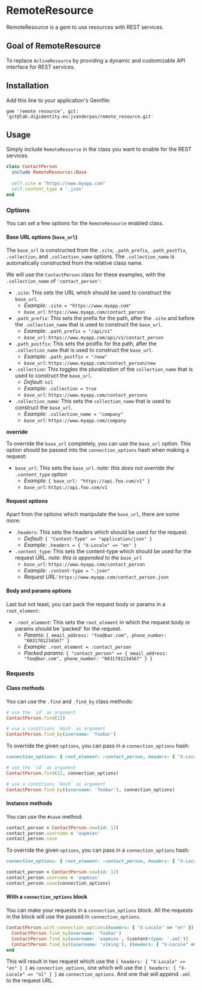 # RemoteResource

RemoteResource is a gem to use resources with REST services.

## Goal of RemoteResource

To replace `ActiveResource` by providing a dynamic and customizable API interface for REST services.

## Installation

Add this line to your application's Gemfile:

    gem 'remote_resource', git: 'git@lab.digidentity.eu:jvanderpas/remote_resource.git'


## Usage

Simply include `RemoteResource` in the class you want to enable for the REST services.

```ruby
class ContactPerson
  include RemoteResource::Base
  
  self.site = "https://www.myapp.com"
  self.content_type = '.json'
end
```

### Options

You can set a few options for the `RemoteResource` enabled class.


#### Base URL options (`base_url`)

The `base_url` is constructed from the `.site`,  `.path_prefix`, `.path_postfix`, `.collection`, and `.collection_name` options. The `.collection_name` is automatically constructed from the relative class name.

We will use the `ContactPerson` class for these examples, with the `.collection_name` of `'contact_person'`:

* `.site`: This sets the URL which should be used to construct the `base_url`.
    * *Example:* `.site = "https://www.myapp.com"`
    * *`base_url`:* `https://www.myapp.com/contact_person`
* `.path_prefix`: This sets the prefix for the path, after the `.site` and before the `.collection_name` that is used to construct the `base_url`.
    * *Example:* `.path_prefix = "/api/v1"`
    * *`base_url`:* `https://www.myapp.com/api/v1/contact_person`
* `.path_postfix`: This sets the postfix for the path, after the `.collection_name` that is used to construct the `base_url`.
    * *Example:* `.path_postfix = "/new"`
    * *`base_url`:* `https://www.myapp.com/contact_person/new`
* `.collection`: This toggles the pluralization of the `collection_name` that is used to construct the `base_url`.
    * *Default:* `nil`
    * *Example:* `.collection = true`
    * *`base_url`:* `https://www.myapp.com/contact_persons`
* `.collection_name`: This sets the `collection_name` that is used to construct the `base_url`.
    * *Example:* `.collection_name = "company"`
    * *`base_url`:* `https://www.myapp.com/company`

**override**

To override the `base_url` completely, you can use the `base_url` option. This option should be passed into the `connection_options` hash when making a request:

* `base_url`: This sets the `base_url`. *note: this does not override the `.content_type` option*
    * *Example:* `{ base_url: "https://api.foo.com/v1" }`
    * *`base_url`:* `https://api.foo.com/v1`


#### Request options
    
Apart from the options which manipulate the `base_url`, there are some more:

* `.headers`: This sets the headers which should be used for the request.
    * *Default:* `{ "Content-Type" => "application/json" }`
    * *Example:* `.headers = { "X-Locale" => "en" }`
* `.content_type`: This sets the content-type which should be used for the request URL. *note: this is appended to the `base_url`*
    * *`base_url`:* `https://www.myapp.com/contact_person`
    * *Example:* `.content-type = ".json"`
    * *Request URL:* `https://www.myapp.com/contact_person.json`

#### Body and params options

Last but not least, you can pack the request body or params in a `root_element`:

* `.root_element`: This sets the `root_element` in which the request body or params should be 'packed' for the request.
    * *Params:* `{ email_address: "foo@bar.com", phone_number: "0031701234567" }`    
    * *Example:* `.root_element = :contact_person`
    * *Packed params:* `{ "contact_person" => { email_address: "foo@bar.com", phone_number: "0031701234567" } }`


### Requests

#### Class methods

You can use the `.find` and `.find_by` class methods:

```ruby
# use the `id` as argument
ContactPerson.find(12)

# use a conditions `Hash` as argument
ContactPerson.find_by(username: 'foobar')
```

To override the given `options`, you can pass in a `connection_options` hash:

```ruby
connection_options: { root_element: :contact_person, headers: { "X-Locale" => "nl" } }

# use the `id` as argument
ContactPerson.find(12, connection_options)

# use a conditions `Hash` as argument
ContactPerson.find_by((username: 'foobar'), connection_options)
```

#### Instance methods

You can use the `#save` method:

```ruby
contact_person = ContactPerson.new(id: 12)
contact_person.username = 'aapmies'
contact_person.save
```
To override the given `options`, you can pass in a `connection_options` hash:

```ruby
connection_options: { root_element: :contact_person, headers: { "X-Locale" => "nl" } }

contact_person = ContactPerson.new(id: 12)
contact_person.username = 'aapmies'
contact_person.save(connection_options)
```

#### With a `connection_options` block

You can make your requests in a `connection_options` block. All the requests in the block will use the passed in `connection_options`.

```ruby
ContactPerson.with_connection_options(headers: { "X-Locale" => "en" }) do
  ContactPerson.find_by(username: 'foobar')
  ContactPerson.find_by(username: 'aapmies', (content-type: '.xml'))
  ContactPerson.find_by((username: 'viking'), (headers: { "X-Locale" => "nl" }))
end
```

This will result in two request which use the `{ headers: { "X-Locale" => "en" } }` as `connection_options`, one which will use the `{ headers: { "X-Locale" => "nl" } }` as `connection_options`. And one that will append `.xml` to the request URL.
